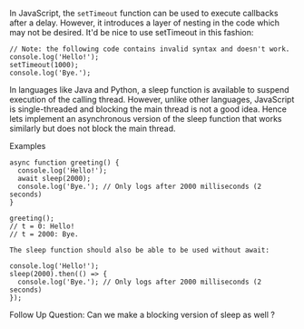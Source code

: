 In JavaScript, the `setTimeout` function can be used to execute callbacks after a delay. However, it introduces a layer of nesting in the code which may not be desired. It'd be nice to use setTimeout in this fashion:

```
// Note: the following code contains invalid syntax and doesn't work.
console.log('Hello!');
setTimeout(1000);
console.log('Bye.');
```

In languages like Java and Python, a sleep function is available to suspend execution of the calling thread. However, unlike other languages, JavaScript is single-threaded and blocking the main thread is not a good idea. Hence lets implement an asynchronous version of the sleep function that works similarly but does not block the main thread.

Examples
```
async function greeting() {
  console.log('Hello!');
  await sleep(2000);
  console.log('Bye.'); // Only logs after 2000 milliseconds (2 seconds)
}

greeting();
// t = 0: Hello!
// t = 2000: Bye.
```

```
The sleep function should also be able to be used without await:

console.log('Hello!');
sleep(2000).then(() => {
  console.log('Bye.'); // Only logs after 2000 milliseconds (2 seconds)
});

```

Follow Up Question: 
Can we make a blocking version of sleep as well ? 

